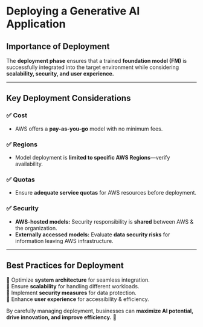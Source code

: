 # Deploying a Generative AI Application  

## Importance of Deployment  
The **deployment phase** ensures that a trained **foundation model (FM)** is successfully integrated into the target environment while considering **scalability, security, and user experience.**  

---

## **Key Deployment Considerations**  

### ✅ **Cost**  
- AWS offers a **pay-as-you-go** model with no minimum fees.  

### ✅ **Regions**  
- Model deployment is **limited to specific AWS Regions**—verify availability.  

### ✅ **Quotas**  
- Ensure **adequate service quotas** for AWS resources before deployment.  

### ✅ **Security**  
- **AWS-hosted models:** Security responsibility is **shared** between AWS & the organization.  
- **Externally accessed models:** Evaluate **data security risks** for information leaving AWS infrastructure.  

---

## **Best Practices for Deployment**  
🔹 Optimize **system architecture** for seamless integration.  
🔹 Ensure **scalability** for handling different workloads.  
🔹 Implement **security measures** for data protection.  
🔹 Enhance **user experience** for accessibility & efficiency.  

By carefully managing deployment, businesses can **maximize AI potential, drive innovation, and improve efficiency.** 🚀  